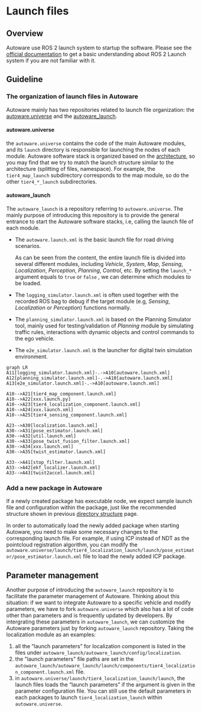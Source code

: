# Launch files

## Overview

Autoware use ROS 2 launch system to startup the software. Please see the [official documentation](https://docs.ros.org/en/humble/Tutorials/Intermediate/Launch/Launch-Main.html) to get a basic understanding about ROS 2 Launch system if you are not familiar with it.

## Guideline

### The organization of launch files in Autoware

Autoware mainly has two repositories related to launch file organization: the [autoware.universe](https://github.com/autowarefoundation/autoware.universe) and the [autoware_launch](https://github.com/autowarefoundation/autoware_launch).

#### autoware.universe

the `autoware.universe` contains the code of the main Autoware modules, and its `launch` directory is responsible for launching the nodes of each module. Autoware software stack is organized based on the [architecture](https://autowarefoundation.github.io/autoware-documentation/main/design/autoware-architecture/#high-level-architecture-design), so you may find that we try to match the launch structure similar to the architecture (splitting of files, namespace). For example, the `tier4_map_launch` subdirectory corresponds to the map module, so do the other `tier4_*_launch` subdirectories.

#### autoware_launch

The `autoware_launch` is a repository referring to `autoware.universe`. The mainly purpose of introducing this repository is to provide the general entrance to start the Autoware software stacks, i.e, calling the launch file of each module.

- The `autoware.launch.xml` is the basic launch file for road driving scenarios.

  As can be seen from the content, the entire launch file is divided into several different modules, including _Vehicle_, _System_, _Map_, _Sensing_, _Localization_, _Perception_, _Planning_, _Control_, etc. By setting the `launch_*` argument equals to `true` or `false` , we can determine which modules to be loaded.

- The `logging_simulator.launch.xml` is often used together with the recorded ROS bag to debug if the target module (e.g, _Sensing_, _Localization_ or _Perception_) functions normally.

- The `planning_simulator.launch.xml` is based on the Planning Simulator tool, mainly used for testing/validation of _Planning_ module by simulating traffic rules, interactions with dynamic objects and control commands to the ego vehicle.

- The `e2e_simulator.launch.xml` is the launcher for digital twin simulation environment.

```mermaid
graph LR
A11[logging_simulator.launch.xml]-.->A10[autoware.launch.xml]
A12[planning_simulator.launch.xml]-.->A10[autoware.launch.xml]
A13[e2e_simulator.launch.xml]-.->A10[autoware.launch.xml]

A10-->A21[tier4_map_component.launch.xml]
A10-->A22[xxx.launch.py]
A10-->A23[tier4_localization_component.launch.xml]
A10-->A24[xxx.launch.xml]
A10-->A25[tier4_sensing_component.launch.xml]

A23-->A30[localization.launch.xml]
A30-->A31[pose_estimator.launch.xml]
A30-->A32[util.launch.xml]
A30-->A33[pose_twist_fusion_filter.launch.xml]
A30-->A34[xxx.launch.xml]
A30-->A35[twist_estimator.launch.xml]

A33-->A41[stop_filter.launch.xml]
A33-->A42[ekf_localizer.launch.xml]
A33-->A43[twist2accel.launch.xml]
```

### Add a new package in Autoware

If a newly created package has executable node, we expect sample launch file and configuration within the package, just like the recommended structure shown in previous [directory structure](https://autowarefoundation.github.io/autoware-documentation/main/contributing/coding-guidelines/ros-nodes/directory-structure/) page.

In order to automatically load the newly added package when starting Autoware, you need to make some necessary changes to the corresponding launch file. For example, if using ICP instead of NDT as the pointcloud registration algorithm, you can modify the `autoware.universe/launch/tier4_localization_launch/launch/pose_estimator/pose_estimator.launch.xml` file to load the newly added ICP package.

## Parameter management

Another purpose of introducing the `autoware_launch` repository is to facilitate the parameter management of Autoware. Thinking about this situation: if we want to integrate Autoware to a specific vehicle and modify parameters, we have to fork `autoware.universe` which also has a lot of code other than parameters and is frequently updated by developers. By intergrating these parameters in `autoware_launch`, we can customize the Autoware parameters just by forking `autoware_launch` repository. Taking the localization module as an examples:

1. all the “launch parameters” for localization component is listed in the files under `autoware_launch/autoware_launch/config/localization`.
2. the "launch parameters" file paths are set in the `autoware_launch/autoware_launch/launch/components/tier4_localization_component.launch.xml` file.
3. in `autoware.universe/launch/tier4_localization_launch/launch`, the launch files loads the “launch parameters” if the argument is given in the parameter configuration file. You can still use the default parameters in each packages to launch `tier4_localization_launch` within `autoware.universe`.
